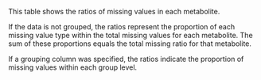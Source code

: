This table shows the ratios of missing values in each metabolite.

If the data is not grouped, the ratios represent the proportion of each missing value type within the total missing values for each metabolite. The sum of these proportions equals the total missing ratio for that metabolite.

If a grouping column was specified, the ratios indicate the proportion of missing values within each group level.